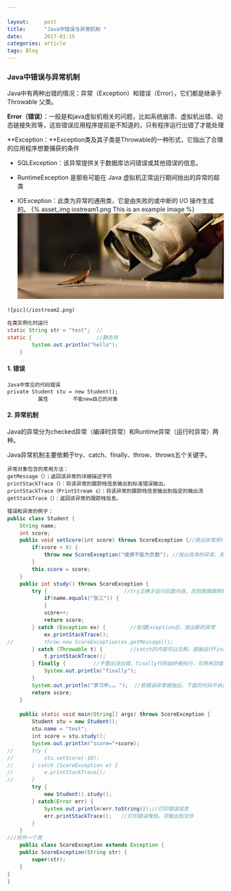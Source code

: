 ```yaml
---

layout:     post
title:      "Java中错误与异常机制 "
date:       2017-01-15 
categories: article
tags: Blog
---
```

### **Java中错误与异常机制**

​        Java中有两种出错的情况：异常（Exception）和错误（Error），它们都是继承于Throwable 父类。

​         **Error（错误）**：一般是和java虚拟机相关的问题，比如系统崩溃、虚拟机出错、动态链接失败等，这些错误应用程序提前是不知道的，只有程序运行出错了才能处理

​         **Exception：**Exception类及其子类是Throwable的一种形式，它指出了合理的应用程序想要捕获的条件

- SQLException：该异常提供关于数据库访问错误或其他错误的信息。

- RuntimeException 是那些可能在 Java 虚拟机正常运行期间抛出的异常的超类

-    IOException：此类为异常的通用类，它是由失败的或中断的 I/O 操作生成的。
      {% asset_img iostream1.png This is an example image %}  
    ![pic](/img/Blog/java/404-bg.jpg)
	
	![pic](/iostream2.png)

```java
在类实例化时运行	
static String str = "test";  //
static {                     //静态块
		System.out.println("hello");
	}	
```

#### 1. 错误

```
Java中常见的代码错误
private Student stu = new Student();
          属性        不能new自己的对象 
```



#### **2. 异常机制**

Java的异常分为checked异常（编译时异常）和Runtime异常（运行时异常）两种。

Java异常机制主要依赖于try、catch、finally、throw、throws五个关键字。

```
异常对象包含的常用方法：
getMessage（）；返回该异常的详细描述字符
printStackTrace（）：将该异常的跟踪栈信息输出到标准错误输出。
printStackTrace（PrintStream s）：将该异常的跟踪栈信息输出到指定的输出流
getStackTrace（）：返回该异常的跟踪栈信息。
```



```java
错误和异常的例子：
public class Student {
	String name;
	int score;
	public void setScore(int score) throws ScoreException {//抛出异常用throws
		if(score < 0) {	
			throw new ScoreException("成绩不能为负数"); //抛出具体的异常，用throw
		}
		this.score = score;
	}
	public int study() throws ScoreException {
		try {                         //try正确才运行后面内容，否则直接跳转到catch里
			if(name.equals("张三")) {
			}
			score++;
			return score;
		} catch (Exception ex) {        //处理Exception后，抛出新的异常
			ex.printStackTrace(); 
//			throw new ScoreException(ex.getMessage());
		} catch (Throwable t) {         //catch的内容可以注释，直接运行finally
			t.printStackTrace();
		} finally {         //不管出没出错，finally代码始终被执行，可用来回收资源
			System.out.println("finally");
		}
		System.out.println("学习中。。。");  //若错误异常被抛出，下面的代码不执行
		return score;
	}

	public static void main(String[] args) throws ScoreException {
		Student stu = new Student();
		stu.name = "test";
		int score = stu.study();
		System.out.println("score="+score);
//		try {
//			stu.setScore(-10);
//		} catch (ScoreException e) {	
//			e.printStackTrace();
//		}
		try {
			new Student().study();
		} catch(Error err) {
			System.out.println(err.toString());//打印错误信息
       		err.printStackTrace();   //打印错误堆栈，可输出到文件
		}
	}
///另外一个类    
    public class ScoreException extends Exception {
	public ScoreException(String str) {
		super(str);
	}
}
}

```

